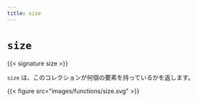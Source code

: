 ```yaml
---
title: size
---
```


# `size`

{{< signature size >}}

`size` は、このコレクションが何個の要素を持っているかを返します。

{{< figure src="images/functions/size.svg" >}}
